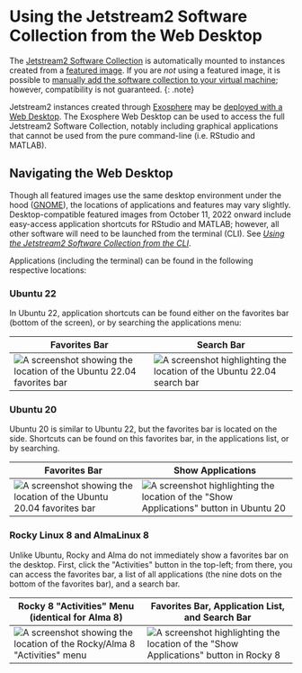 # Using the Jetstream2 Software Collection from the Web Desktop

The [Jetstream2 Software Collection](software.md) is automatically mounted to instances created from a [featured image](featured.md). If you are *not* using a featured image, it is possible to [manually add the software collection to your virtual machine](../usingsoftware-cli.md#manually-adding-the-software-collection-to-a-non-featured-virtual-machine); however, compatibility is not guaranteed.
{: .note}

Jetstream2 instances created through [Exosphere](../ui/exo/exo.md) may be [deployed with a Web Desktop](../ui/exo/create_instance.md#configure-instance). The Exosphere Web Desktop can be used to access the full Jetstream2 Software Collection, notably including graphical applications that cannot be used from the pure command-line (i.e. RStudio and MATLAB). 

## Navigating the Web Desktop

Though all featured images use the same desktop environment under the hood ([GNOME](https://www.gnome.org/)), the locations of applications and features may vary slightly. Desktop-compatible featured images from October 11, 2022 onward include easy-access application shortcuts for RStudio and MATLAB; however, all other software will need to be launched from the terminal (CLI). See *[Using the Jetstream2 Software Collection from the CLI](usingsoftware-cli.md)*.

Applications (including the terminal) can be found in the following respective locations:

### Ubuntu 22

In Ubuntu 22, application shortcuts can be found either on the favorites bar (bottom of the screen), or by searching the applications menu:

|           Favorites Bar                                                                              | Search Bar                                                                                           |
|------------------------------------------------------------------------------------------------------|------------------------------------------------------------------------------------------------------|
| ![A screenshot showing the location of the Ubuntu 22.04 favorites bar](../images/u22-desktop.png) | ![A screenshot highlighting the location of the Ubuntu 22.04 search bar](../images/u22-search.png)|

### Ubuntu 20

Ubuntu 20 is similar to Ubuntu 22, but the favorites bar is located on the side. Shortcuts can be found on this favorites bar, in the applications list, or by searching.

| Favorites Bar                                                                                        | Show Applications                                                                                                        |
|------------------------------------------------------------------------------------------------------|--------------------------------------------------------------------------------------------------------------------------|
| ![A screenshot showing the location of the Ubuntu 20.04 favorites bar](../images/u20-desktop.png) | ![A screenshot highlighting the location of the "Show Applications" button in Ubuntu 20](../images/u20-apps-menu.png) |

### Rocky Linux 8 and AlmaLinux 8

Unlike Ubuntu, Rocky and Alma do not immediately show a favorites bar on the desktop. First, click the "Activities" button in the top-left; from there, you can access the favorites bar, a list of all applications (the nine dots on the bottom of the favorites bar), and a search bar. 

| Rocky 8 "Activities" Menu (identical for Alma 8)                                                           | Favorites Bar, Application List, and Search Bar                                                                         |
|------------------------------------------------------------------------------------------------------------|-------------------------------------------------------------------------------------------------------------------------|
| ![A screenshot showing the location of the Rocky/Alma 8 "Activities" menu](../images/rocky-desktop.png) | ![A screenshot highlighting the location of the "Show Applications" button in Rocky 8](../images/rocky-apps-menu.png)|